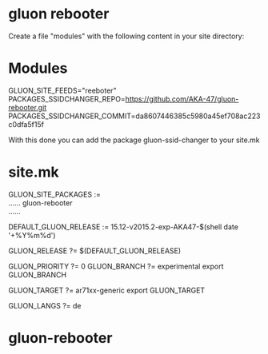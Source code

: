 gluon rebooter
============

Create a file "modules" with the following content in your site directory:</a>

# Modules

GLUON_SITE_FEEDS="reeboter"<br>
PACKAGES_SSIDCHANGER_REPO=https://github.com/AKA-47/gluon-rebooter.git<br>
PACKAGES_SSIDCHANGER_COMMIT=da8607446385c5980a45ef708ac223c0dfa5f15f<br>

With this done you can add the package gluon-ssid-changer to your site.mk

# site.mk

GLUON_SITE_PACKAGES := \
......
	      gluon-rebooter \
......

DEFAULT_GLUON_RELEASE := 15.12-v2015.2-exp-AKA47-$(shell date '+%Y%m%d')

GLUON_RELEASE ?= $(DEFAULT_GLUON_RELEASE)

GLUON_PRIORITY ?= 0
GLUON_BRANCH ?= experimental
export GLUON_BRANCH

GLUON_TARGET ?= ar71xx-generic
export GLUON_TARGET

GLUON_LANGS ?= de

# gluon-rebooter
